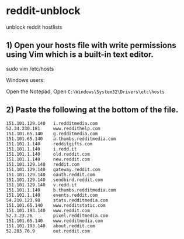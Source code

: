 # reddit-unblock
unblock reddit hostlists

## 1) Open your hosts file with write permissions using Vim which is a built-in text editor.

sudo vim /etc/hosts

Windows users:

Open the Notepad, Open `C:\Windows\System32\Drivers\etc\hosts`

## 2) Paste the following at the bottom of the file.
```
151.101.129.140   i.redditmedia.com 
52.34.230.181     www.reddithelp.com 
151.101.65.140    g.redditmedia.com 
151.101.65.140    a.thumbs.redditmedia.com 
151.101.1.140     redditgifts.com 
151.101.1.140     i.redd.it 
151.101.1.140     old.reddit.com 
151.101.1.140     new.reddit.com 
151.101.129.140   reddit.com 
151.101.129.140   gateway.reddit.com 
151.101.129.140   oauth.reddit.com 
151.101.129.140   sendbird.reddit.com 
151.101.129.140   v.redd.it 
151.101.1.140     b.thumbs.redditmedia.com 
151.101.1.140     events.reddit.com 
54.210.123.98     stats.redditmedia.com 
151.101.65.140    www.redditstatic.com 
151.101.193.140   www.reddit.com 
52.3.23.26        pixel.redditmedia.com 
151.101.65.140    www.redditmedia.com 
151.101.193.140   about.reddit.com 
52.203.76.9       out.reddit.com
```
